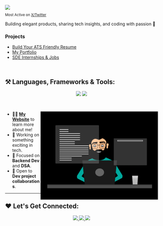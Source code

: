 ![](https://komarev.com/ghpvc/?username=meetanupam)
<br>
<sub>Most Active on [X/Twitter](https://x.com/theanupamshakya)</sub>
<br>

Building elegant products, sharing tech insights, and coding with passion 🚀


### Projects

- [Build Your ATS Friendly Resume](https://resumify-official.vercel.app/)
- [My Portfolio](https://anupamshakya.in)
- [SDE Internships & Jobs](https://codevize.com/)

<br>

## ⚒️ Languages, Frameworks & Tools:
<div align="center">
    <img src="https://skillicons.dev/icons?i=java,spring,hibernate,html,css,vscode,github,figma,tailwind,git,vercel" />
    <img src="https://skillicons.dev/icons?i=python,javascript,typescript,firebase,mongodb,c,cpp,mysql,react,express,nextjs" />
</div>

<br>
<More>
<br>
<div>
<img src="./thoughtworks-gif_dribbble.gif" height="290px" align="right" />
  
- 🙋‍♂️ **[My Website](https://anupamshakya.in/)** to learn more about me!
- 🔭 Working on something exciting in tech.
- 🌱 Focused on **Backend Dev** and **DSA**.
- 👯 Open to **Dev project collaborations**.


</div>
<hr>

## ❤ Let's Get Connected:
<div align="center">
  <a href="mailto:ianupamshakya@gmail.com">
    <img src="https://img.shields.io/badge/Gmail-333333?style=for-the-badge&logo=gmail&logoColor=red" />
  </a>
  <a href="https://linkedin.com/in/theanupamshakya" target="_blank">
    <img src="https://img.shields.io/badge/LinkedIn-0077B5?style=for-the-badge&logo=linkedin&logoColor=white" target="_blank" />
  </a>
  <a href="https://anupamshakya.in" target="_blank">
    <img src="https://img.shields.io/badge/Portfolio-FF5722?style=for-the-badge&logo=todoist&logoColor=white" target="_blank" />
  </a>
</div>
